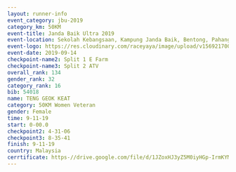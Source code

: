 ```yaml
---
layout: runner-info 
event_category: jbu-2019 
category_km: 50KM 
event-title: Janda Baik Ultra 2019
event-location: Sekolah Kebangsaan, Kampung Janda Baik, Bentong, Pahang, Malaysia 
event-logo: https://res.cloudinary.com/raceyaya/image/upload/v1569217009/logo/janda-baik_vch1pc.jpg 
event-date: 2019-09-14 
checkpoint-name2: Split 1 E Farm 
checkpoint-name3: Split 2 ATV 
overall_rank: 134
gender_rank: 32
category_rank: 16
bib: 54018
name: TENG GEOK KEAT
category: 50KM Women Veteran
gender: Female
time: 9-11-19
start: 0-00.0
checkpoint2: 4-31-06
checkpoint3: 8-35-41
finish: 9-11-19
country: Malaysia
cerrtificate: https-//drive.google.com/file/d/1JZoxHJ3yZ5M0iyHGp-IrmKYMHJkho4D1/view?usp=sharing
---
```


